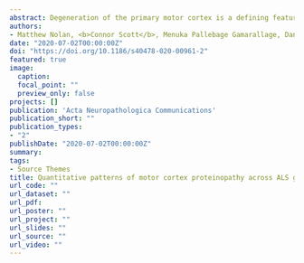 ```yaml
---
abstract: Degeneration of the primary motor cortex is a defining feature of amyotrophic lateral sclerosis (ALS), which is associated with the accumulation of microscopic protein aggregates in neurons and glia. However, little is known about the quantitative burden and pattern of motor cortex proteinopathies across ALS genotypes. We combined quantitative digital image analysis with multi-level generalized linear modelling in an independent cohort of 82 ALS cases to explore the relationship between genotype, total proteinopathy load and cellular vulnerability to aggregate formation. Primary motor cortex phosphorylated (p)TDP-43 burden and microglial activation were more severe in sporadic ALS-TDP disease than C9-ALS. Oligodendroglial pTDP-43 pathology was a defining feature of ALS-TDP in sporadic ALS, C9-ALS and ALS with OPTN, HNRNPA1 or TARDBP mutations. ALS-FUS and ALS-SOD1 showed less cortical proteinopathy in relation to spinal cord pathology than ALS-TDP, where pathology was more evenly spread across the motor cortex-spinal cord axis. Neuronal pTDP-43 aggregates were rare in GAD67+ and Parvalbumin+ inhibitory interneurons, consistent with predominant accumulation in excitatory neurons. Finally, we show that cortical microglia, but not astrocytes, contain pTDP-43. Our findings suggest divergent quantitative, genotype-specific vulnerability of the ALS primary motor cortex to proteinopathies, which may have implications for our understanding of disease pathogenesis and the development of genotype-specific therapies.
authors:
- Matthew Nolan, <b>Connor Scott</b>, Menuka Pallebage Gamarallage, Daniel Lunn, Kilda Carpenter, Elizabeth McDonough, Dan Meyer, Sireesha Kaanumalle, Alberto Santamaria-Pang, Martin Turner, Kevin Talbot, Olaf Ansorge
date: "2020-07-02T00:00:00Z"
doi: "https://doi.org/10.1186/s40478-020-00961-2"
featured: true
image:
  caption:
  focal_point: ""
  preview_only: false 
projects: []
publication: 'Acta Neuropathologica Communications'
publication_short: ""
publication_types:
- "2"
publishDate: "2020-07-02T00:00:00Z"
summary: 
tags:
- Source Themes
title: Quantitative patterns of motor cortex proteinopathy across ALS genotypes
url_code: ""
url_dataset: ""
url_pdf: 
url_poster: ""
url_project: ""
url_slides: ""
url_source: ""
url_video: ""
---
```

